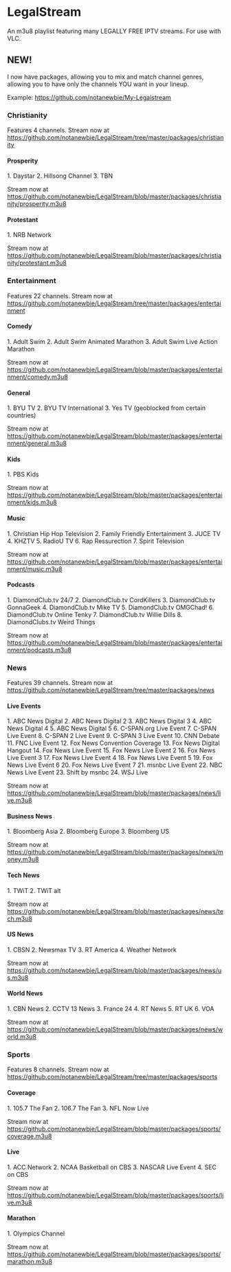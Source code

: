 <h1>LegalStream</h1>
An m3u8 playlist featuring many LEGALLY FREE IPTV streams. For use with VLC.
<h2>NEW!</h2>

I now have packages, allowing you to mix and match channel genres, allowing you to have only the channels YOU want in your lineup.

Example: https://github.com/notanewbie/My-Legalstream

<h3>Christianity</h3>

Features 4 channels. Stream now at https://github.com/notanewbie/LegalStream/tree/master/packages/christianity

<h4> Prosperity</h4>
1. Daystar
2. Hillsong Channel
3. TBN

Stream now at https://github.com/notanewbie/LegalStream/blob/master/packages/christianity/prosperity.m3u8

<h4>Protestant</h4>
1. NRB Network

Stream now at https://github.com/notanewbie/LegalStream/blob/master/packages/christianity/protestant.m3u8

<h3>Entertainment</h3>

Features 22 channels. Stream now at https://github.com/notanewbie/LegalStream/tree/master/packages/entertainment

<h4>Comedy</h4>
1. Adult Swim
2. Adult Swim Animated Marathon
3. Adult Swim Live Action Marathon

Stream now at https://github.com/notanewbie/LegalStream/blob/master/packages/entertainment/comedy.m3u8

<h4>General</h4>
1. BYU TV
2. BYU TV International
3. Yes TV (geoblocked from certain countries)

Stream now at https://github.com/notanewbie/LegalStream/blob/master/packages/entertainment/general.m3u8

<h4>Kids</h4>
1. PBS Kids

Stream now at https://github.com/notanewbie/LegalStream/blob/master/packages/entertainment/kids.m3u8

<h4>Music</h4>
1. Christian Hip Hop Television
2. Family Friendly Entertainment
3. JUCE TV
4. KHZTV
5. RadioU TV
6. Rap Ressurection
7. Spirit Television

Stream now at https://github.com/notanewbie/LegalStream/blob/master/packages/entertainment/music.m3u8

<h4>Podcasts</h4>
1. DiamondClub.tv 24/7
2. DiamondClub.tv CordKillers
3. DiamondClub.tv GonnaGeek
4. DiamondClub.tv Mike TV
5. DiamondClub.tv OMGChad!
6. DiamondClub.tv Online Tenky
7. DiamondClub.tv Willie Dills
8. DiamondClubs.tv Weird Things

Stream now at https://github.com/notanewbie/LegalStream/blob/master/packages/entertainment/podcasts.m3u8

<h3>News</h3>

Features 39 channels. Stream now at https://github.com/notanewbie/LegalStream/tree/master/packages/news

<h4>Live Events</h4>
1. ABC News Digital
2. ABC News Digital 2
3. ABC News Digital 3
4. ABC News Digital 4
5. ABC News Digital 5
6. C-SPAN.org Live Event
7. C-SPAN Live Event
8. C-SPAN 2 Live Event
9. C-SPAN 3 Live Event
10. CNN Debate
11. FNC Live Event
12. Fox News Convention Coverage
13. Fox News Digital Hangout
14. Fox News Live Event
15. Fox News Live Event 2
16. Fox News Live Event 3
17. Fox News Live Event 4
18. Fox News Live Event 5
19. Fox News Live Event 6
20. Fox News Live Event 7
21. msnbc Live Event
22. NBC News Live Event
23. Shift by msnbc
24. WSJ Live

Stream now at https://github.com/notanewbie/LegalStream/blob/master/packages/news/live.m3u8

<h4>Business News</h4>
1. Bloomberg Asia
2. Bloomberg Europe
3. Bloomberg US

Stream now at https://github.com/notanewbie/LegalStream/blob/master/packages/news/money.m3u8

<h4>Tech News</h4>
1. TWiT
2. TWiT alt

Stream now at https://github.com/notanewbie/LegalStream/blob/master/packages/news/tech.m3u8

<h4>US News</h4>
1. CBSN
2. Newsmax TV
3. RT America
4. Weather Network

Stream now at https://github.com/notanewbie/LegalStream/blob/master/packages/news/us.m3u8

<h4>World News</h4>
1. CBN News
2. CCTV 13 News
3. France 24
4. RT News
5. RT UK
6. VOA

Stream now at https://github.com/notanewbie/LegalStream/blob/master/packages/news/world.m3u8

<h3>Sports</h3>

Features 8 channels. Stream now at https://github.com/notanewbie/LegalStream/tree/master/packages/sports

<h4>Coverage</h4>
1. 105.7 The Fan
2. 106.7 The Fan
3. NFL Now Live

Stream now at https://github.com/notanewbie/LegalStream/blob/master/packages/sports/coverage.m3u8

<h4>Live</h4>
1. ACC Network
2. NCAA Basketball on CBS
3. NASCAR Live Event
4. SEC on CBS

Stream now at https://github.com/notanewbie/LegalStream/blob/master/packages/sports/live.m3u8

<h4>Marathon</h4>
1. Olympics Channel

Stream now at https://github.com/notanewbie/LegalStream/blob/master/packages/sports/marathon.m3u8
